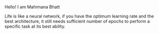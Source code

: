 Hello! I am Mahimana Bhatt

Life is like a neural network, if you have the optimum learning rate and the best architecture, it still needs sufficient number of epochs to perform a specific task at its best ability.
